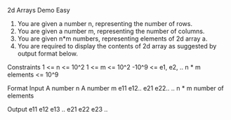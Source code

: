 2d Arrays Demo
Easy

1. You are given a number n, representing the number of rows.
2. You are given a number m, representing the number of columns.
3. You are given n*m numbers, representing elements of 2d array a.
4. You are required to display the contents of 2d array as suggested by output format below.

Constraints
1 <= n <= 10^2
1 <= m <= 10^2
-10^9 <= e1, e2, .. n * m elements <= 10^9

Format
Input
A number n
A number m
e11
e12..
e21
e22..
.. n * m number of elements

Output
e11 e12 e13 ..
e21 e22 e23 ..
